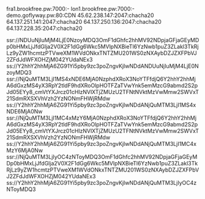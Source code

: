 fra1.brookfree.pw:7000:-
lon1.brookfree.pw:7000:-
demo.goflyway.pw:80:CDN
45.62.238.147:2047:chacha20
64.137.251.141:2047:chacha20
64.137.250.136:2047:chacha20
64.137.228.35:2047:chacha20
 
ssr://NDUuNjIuMjM4LjE0NzoyMDQ3OmF1dGhfc2hhMV92NDpjaGFjaGEyMDp0bHMxLjJfdGlja2V0X2F1dGg6Wkc5MVlpNXBieTl6YzNwb1puZ3ZLakl3TkRjLz9yZW1hcmtzPTVweXM1WVdONkxTNTZMU201WS0zNXAybDZJZXFPbVJ2ZFdJdWFXOHZjM042YUdaNEx3
ss://Y2hhY2hhMjA6ZG91Yi5pby9zc3poZngvKjIwNDdANDUuNjIuMjM4LjE0NzoyMDQ3
ssr://NjQuMTM3LjI1MS4xNDE6MjA0NzphdXRoX3NoYTFfdjQ6Y2hhY2hhMjA6dGxzMS4yX3RpY2tldF9hdXRoOlpHOTFZaTVwYnk5emMzcG9abmd2S2pJd05EYy8_cmVtYXJrcz01cHlzNVlXTjZMUzU2TFNtNVktMzVwMmw2SWVxT21SdmRXSXVhVzh2YzNONmFHWjRMdw
ss://Y2hhY2hhMjA6ZG91Yi5pby9zc3poZngvKjIwNDdANjQuMTM3LjI1MS4xNDE6MjA0Nw
ssr://NjQuMTM3LjI1MC4xMzY6MjA0NzphdXRoX3NoYTFfdjQ6Y2hhY2hhMjA6dGxzMS4yX3RpY2tldF9hdXRoOlpHOTFZaTVwYnk5emMzcG9abmd2S2pJd05EYy8_cmVtYXJrcz01cHlzNVlXTjZMUzU2TFNtNVktMzVwMmw2SWVxT21SdmRXSXVhVzh2YzNONmFHWjRMdw
ss://Y2hhY2hhMjA6ZG91Yi5pby9zc3poZngvKjIwNDdANjQuMTM3LjI1MC4xMzY6MjA0Nw
ssr://NjQuMTM3LjIyOC4zNToyMDQ3OmF1dGhfc2hhMV92NDpjaGFjaGEyMDp0bHMxLjJfdGlja2V0X2F1dGg6Wkc5MVlpNXBieTl6YzNwb1puZ3ZLakl3TkRjLz9yZW1hcmtzPTVweXM1WVdONkxTNTZMU201WS0zNXAybDZJZXFPbVJ2ZFdJdWFXOHZjM042YUdaNEx3
ss://Y2hhY2hhMjA6ZG91Yi5pby9zc3poZngvKjIwNDdANjQuMTM3LjIyOC4zNToyMDQ3
 
